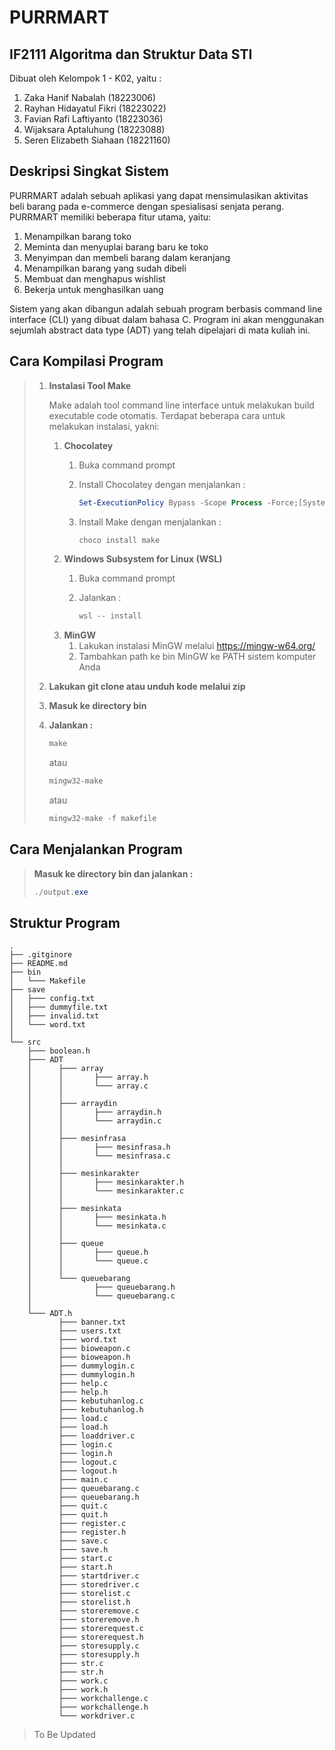 # PURRMART
## IF2111 Algoritma dan Struktur Data STI

Dibuat oleh Kelompok 1 - K02, yaitu :

1. Zaka Hanif Nabalah (18223006)
2. Rayhan Hidayatul Fikri (18223022)
3. Favian Rafi Laftiyanto (18223036)
4. Wijaksara Aptaluhung (18223088)
5. Seren Elizabeth Siahaan (18221160)

## Deskripsi Singkat Sistem
PURRMART adalah sebuah aplikasi yang dapat mensimulasikan aktivitas beli barang pada e-commerce dengan spesialisasi senjata perang. PURRMART memiliki beberapa fitur utama, yaitu:
1. Menampilkan barang toko
2. Meminta dan menyuplai barang baru ke toko
3. Menyimpan dan membeli barang dalam keranjang
4. Menampilkan barang yang sudah dibeli
5. Membuat dan menghapus wishlist
6. Bekerja untuk menghasilkan uang

Sistem yang akan dibangun adalah sebuah program berbasis command line interface (CLI) yang dibuat dalam bahasa C. Program ini akan menggunakan sejumlah abstract data type (ADT) yang telah dipelajari di mata kuliah ini.

## Cara Kompilasi Program
> 1. **Instalasi Tool Make**
>
>    Make adalah tool command line interface untuk melakukan build executable code otomatis. Terdapat beberapa cara untuk melakukan instalasi, yakni:
>    1) **Chocolatey**
>       1. Buka command prompt
>       2. Install Chocolatey dengan menjalankan :
>
>          ```powershell
>          Set-ExecutionPolicy Bypass -Scope Process -Force;[System.Net.ServicePoint]::SecurityProtocol = [System.Net.ServicePoint]::SecurityProtocol -bor 3072; iex ((New-Object System.Net.WebClient).DownloadString('https://chocolatey.org/install.ps1'))
>          ```
>       3. Install Make dengan menjalankan :
>
>          ```powershell
>          choco install make
>          ```
>    2) **Windows Subsystem for Linux (WSL)**
>       1. Buka command prompt
>       2. Jalankan :
>
>          ```powershell
>          wsl -- install
>          ```
>    3) **MinGW**
>       1. Lakukan instalasi MinGW melalui https://mingw-w64.org/
>       2. Tambahkan path ke bin MinGW ke PATH sistem komputer Anda
> 2. **Lakukan git clone atau unduh kode melalui zip**
> 3. **Masuk ke directory bin**
> 4. **Jalankan :**
>
>    ```powershell
>    make
>    ```
>    atau
>    ```powershell
>    mingw32-make
>    ```
>    atau
>    ```powershell
>    mingw32-make -f makefile
>    ```

## Cara Menjalankan Program
> **Masuk ke directory bin dan jalankan :**
>
> ```powershell
> ./output.exe
> ```

## Struktur Program
```
.
├── .gitginore
├── README.md
├── bin
│   └─── Makefile     
├── save
│   ├─── config.txt 			    
│   ├─── dummyfile.txt 			     
│   ├─── invalid.txt				     
│   └─── word.txt                     
│ 
└── src
    ├─── boolean.h
    ├─── ADT
    │      ├─── array
    │      │       ├─── array.h
    │      │       └─── array.c
    │      │
    │      ├─── arraydin
    │      │       ├─── arraydin.h
    │      │       └─── arraydin.c
    │      │
    │      ├─── mesinfrasa
    │      │       ├─── mesinfrasa.h
    │      │       └─── mesinfrasa.c
    │      │
    │      ├─── mesinkarakter
    │      │       ├─── mesinkarakter.h
    │      │       └─── mesinkarakter.c
    │      │
    │      ├─── mesinkata
    │      │       ├─── mesinkata.h
    │      │       └─── mesinkata.c
    │      │
    │      ├─── queue
    │      │       ├─── queue.h
    │      │       └─── queue.c
    │      │
    │      └─── queuebarang
    │              ├─── queuebarang.h
    │              └─── queuebarang.c
    │
    └─── ADT.h
           ├─── banner.txt
           ├─── users.txt
           ├─── word.txt
           ├─── bioweapon.c
           ├─── bioweapon.h
           ├─── dummylogin.c
           ├─── dummylogin.h
           ├─── help.c
           ├─── help.h
           ├─── kebutuhanlog.c
           ├─── kebutuhanlog.h
           ├─── load.c
           ├─── load.h
           ├─── loaddriver.c
           ├─── login.c
           ├─── login.h
           ├─── logout.c
           ├─── logout.h
           ├─── main.c
           ├─── queuebarang.c
           ├─── queuebarang.h
           ├─── quit.c
           ├─── quit.h
           ├─── register.c
           ├─── register.h
           ├─── save.c
           ├─── save.h
           ├─── start.c
           ├─── start.h
           ├─── startdriver.c
           ├─── storedriver.c
           ├─── storelist.c
           ├─── storelist.h
           ├─── storeremove.c
           ├─── storeremove.h
           ├─── storerequest.c
           ├─── storerequest.h
           ├─── storesupply.c
           ├─── storesupply.h
           ├─── str.c
           ├─── str.h
           ├─── work.c
           ├─── work.h
           ├─── workchallenge.c
           ├─── workchallenge.h
           └─── workdriver.c
 ```
> To Be Updated